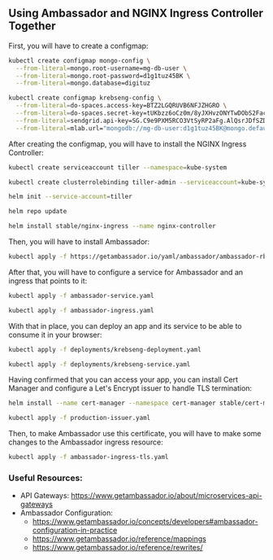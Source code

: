 ## Using Ambassador and NGINX Ingress Controller Together

First, you will have to create a configmap:

```bash
kubectl create configmap mongo-config \
  --from-literal=mongo.root-username=mg-db-user \
  --from-literal=mongo.root-password=d1g1tuz45BK \
  --from-literal=mongo.database=digituz

kubectl create configmap krebseng-config \
  --from-literal=do-spaces.access-key=BTZ2LGQRUVB6NFJZHGRO \
  --from-literal=do-spaces.secret-key=tUKbzz6oCz0m/8yJXHvzONYTwDObS2FaccvMOSoQBlc \
  --from-literal=sendgrid.api-key=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 \
  --from-literal=mlab.url="mongodb://mg-db-user:d1g1tuz45BK@mongo.default:27017/digituz"
``` 

After creating the configmap, you will have to install the NGINX Ingress Controller:

```bash
kubectl create serviceaccount tiller --namespace=kube-system

kubectl create clusterrolebinding tiller-admin --serviceaccount=kube-system:tiller --clusterrole=cluster-admin

helm init --service-account=tiller

helm repo update

helm install stable/nginx-ingress --name nginx-controller
```

Then, you will have to install Ambassador:

```bash
kubectl apply -f https://getambassador.io/yaml/ambassador/ambassador-rbac.yaml
```

After that, you will have to configure a service for Ambassador and an ingress that points to it:

```bash
kubectl apply -f ambassador-service.yaml

kubectl apply -f ambassador-ingress.yaml
```

With that in place, you can deploy an app and its service to be able to consume it in your browser:

```bash
kubectl apply -f deployments/krebseng-deployment.yaml

kubectl apply -f deployments/krebseng-service.yaml
```

Having confirmed that you can access your app, you can install Cert Manager and configure a Let's Encrypt issuer to handle TLS termination:

```bash
helm install --name cert-manager --namespace cert-manager stable/cert-manager

kubectl apply -f production-issuer.yaml
``` 

Then, to make Ambassador use this certificate, you will have to make some changes to the Ambassador ingress resource:

```bash
kubectl apply -f ambassador-ingress-tls.yaml
```

### Useful Resources:

- API Gateways: https://www.getambassador.io/about/microservices-api-gateways
- Ambassador Configuration:
    - https://www.getambassador.io/concepts/developers#ambassador-configuration-in-practice
    - https://www.getambassador.io/reference/mappings
    - https://www.getambassador.io/reference/rewrites/

